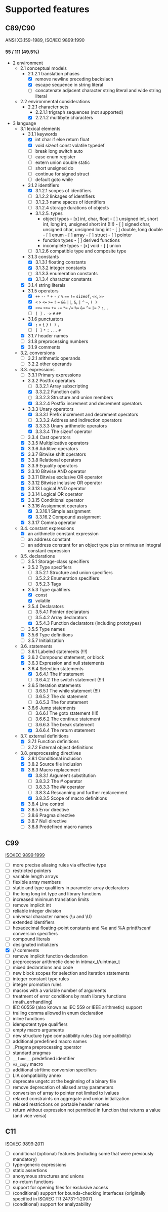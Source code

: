 # Supported features
## C89/C90
ANSI X3.159-1989, ISO/IEC 9899:1990

#### 55 / 111 (49.5%)

- 2 environment
  - 2.1 conceptual models
     - 2.1.2.1 translation phases
         - [x] remove newline preceding backslach
         - [x] escape sequence in string literal
         - [ ] concatenate adjacent character string literal and wide string literal
  - 2.2 environmental considerations
     - 2.2.1 character sets
         - 2.2.1.1 trigraph sequences (not supported)
         - [x] 2.2.1.2 multibyte characters
- 3 language
  - 3.1 lexical elements
     - 3.1.1 keywords
         - [x] int char if else return float
         - [x] void sizeof const volatile typedef
         - [ ] break long switch auto
         - [ ] case enum register
         - [ ] extern union double static
         - [ ] short unsigned do
         - [ ] continue for signed struct
         - [ ] default goto while
     - 3.1.2 identifiers
         - [x] 3.1.2.1 scopes of identifiers
         - [ ] 3.1.2.2 linkages of identifiers
         - [ ] 3.1.2.3 name spaces of identifiers
         - [ ] 3.1.2.4 storage durations of objects
         - 3.1.2.5. types
              - object types
                    - [x] int, char, float
                    - [ ] unsigned int, short int, long int, unsigned short int (!!!)
                    - [ ] signed char, unsigned char, unsigned long int
                    - [ ] double, long double
                    - [ ] enum
                    - [ ] array
                    - [ ] struct
                    - [ ] pointer
              - function types
                    - [ ] derived functions
              - incomplete types
                    - [x] void
                    - [ ] union
         - [ ] 3.1.2.6 compatible type and composite type
     - 3.1.3 constants
         - [x] 3.1.3.1 floating constants
         - [x] 3.1.3.2 integer constants
         - [ ] 3.1.3.3 enumeration constants
         - [x] 3.1.3.4 character constants
     - [x] 3.1.4 string literals
     - 3.1.5 operators
         - [x] `++` `--` `*` `+` `-` `/` `%` `==` `!=` `sizeof`, `<<`, `>>`
         - [x] `<` `>` `<=` `>=` `!` `=` `&&` `||`, `&`, `|` `^` `~`, `( )`
         - [x] `<<=` `>>=` `+=` `-=` `*=` `/=` `%=` `&=` `^=` `|=` `?` `:`, `,`
         - [ ] `[ ]` `.` `->` `#` `##`
     - 3.1.6 punctuators
         - [x] `;` `=` `{` `}` `( )` `,`
         - [ ] `[ ]` `*` `:` `...` `#`
     - [x] 3.1.7 header names
     - [ ] 3.1.8 preprocessing numbers
     - [x] 3.1.9 comments
  - 3.2. conversions
     - [ ] 3.2.1 arithmetic operands
     - [ ] 3.2.2 other operands
  - 3.3. expressions
     - [ ] 3.3.1 Primary expressions
     - 3.3.2 Postfix operators
         - [ ] 3.3.2.1 Array subscripting
         - [x] 3.3.2.2 Function calls
         - [ ] 3.3.2.3 Structure and union members
         - [x] 3.3.2.4 Postfix increment and decrement operators
     - 3.3.3 Unary operators
         - [x] 3.3.3.1 Prefix increment and decrement operators
         - [ ] 3.3.3.2 Address and indirection operators
         - [x] 3.3.3.3 Unary arithmetic operators
         - [x] 3.3.3.4 The sizeof operator
     - [ ] 3.3.4 Cast operators
     - [x] 3.3.5 Multiplicative operators
     - [x] 3.3.6 Additive operators
     - [x] 3.3.7 Bitwise shift operators
     - [x] 3.3.8 Relational operators
     - [x] 3.3.9 Equality operators
     - [x] 3.3.10 Bitwise AND operator
     - [x] 3.3.11 Bitwise exclusive OR operator
     - [x] 3.3.12 Bitwise inclusive OR operator
     - [x] 3.3.13 Logical AND operator
     - [x] 3.3.14 Logical OR operator
     - [x] 3.3.15 Conditional operator
     - 3.3.16 Assignment operators
         - [x] 3.3.16.1 Simple assignment
         - [x] 3.3.16.2 Compound assignment
     - [x] 3.3.17 Comma operator
  - 3.4. constant expressions
     - [x] an arithmetic constant expression
     - [ ] an address constant
     - [ ] an address constant for an object type plus or minus an integral constant expression
  - 3.5. declarations
     - [ ] 3.5.1 Storage-class specifiers
     - 3.5.2 Type specifiers
         - [ ] 3.5.2.1 Structure and union specifiers
         - [ ] 3.5.2.2 Enumeration specifiers
         - [ ] 3.5.2.3 Tags
     - 3.5.3 Type qualifiers
         - [x] const
         - [x] volatile
     - 3.5.4 Declarators
         - [ ] 3.5.4.1 Pointer declarators
         - [ ] 3.5.4.2 Array declarators
         - [x] 3.5.4.3 Function declarators (including prototypes)
     - [ ] 3.5.5 Type names
     - [x] 3.5.6 Type definitions
     - [ ] 3.5.7 Initialization
  - 3.6. statements
     - [ ] 3.6.1 Labeled statements (!!!)
     - [x] 3.6.2 Compound statement, or block
     - [x] 3.6.3 Expression and null statements
     - 3.6.4 Selection statements
         - [x] 3.6.4.1 The if statement
         - [ ] 3.6.4.2 The switch statement (!!!)
     - 3.6.5 Iteration statements
         - [ ] 3.6.5.1 The while statement (!!!)
         - [ ] 3.6.5.2 The do statement
         - [ ] 3.6.5.3 The for statement
     - 3.6.6 Jump statements
         - [ ] 3.6.6.1 The goto statement (!!!)
         - [ ] 3.6.6.2 The continue statement
         - [ ] 3.6.6.3 The break statement
         - [x] 3.6.6.4 The return statement
  - 3.7. external definitions
     - [x] 3.7.1 Function definitions
     - [ ] 3.7.2 External object definitions
  - 3.8. preprocessing directives
     - [x] 3.8.1 Conditional inclusion
     - [x] 3.8.2 Source file inclusion
     - [x] 3.8.3 Macro replacement
         - [x] 3.8.3.1 Argument substitution
         - [ ] 3.8.3.2 The # operator
         - [ ] 3.8.3.3 The ## operator
         - [ ] 3.8.3.4 Rescanning and further replacement
         - [x] 3.8.3.5 Scope of macro definitions
     - [x] 3.8.4 Line control
     - [x] 3.8.5 Error directive
     - [ ] 3.8.6 Pragma directive
     - [x] 3.8.7 Null directive
     - [ ] 3.8.8 Predefined macro names

## C99
[ISO/IEC 9899:1999](http://www.open-std.org/jtc1/sc22/wg14/www/docs/n1124.pdf)

- [ ] more precise aliasing rules via effective type
- [ ] restricted pointers
- [ ] variable length arrays
- [ ] flexible array members
- [ ] static and type qualifiers in parameter array declarators
- [ ] the long long int type and library functions
- [ ] increased minimum translation limits
- [ ] remove implicit int
- [ ] reliable integer division
- [ ] universal character names (\u and \U)
- [ ] extended identifiers
- [ ] hexadecimal floating-point constants and %a and %A printf/scanf conversion specifiers
- [ ] compound literals
- [ ] designated initializers
- [x] // comments
- [ ] remove implicit function declaration
- [ ] preprocessor arithmetic done in intmax\_t/uintmax\_t
- [ ] mixed declarations and code
- [ ] new block scopes for selection and iteration statements
- [ ] integer constant type rules
- [ ] integer promotion rules
- [ ] macros with a variable number of arguments
- [ ] treatment of error conditions by math library functions (math\_errhandling)
- [ ] IEC 60559 (also known as IEC 559 or IEEE arithmetic) support
- [ ] trailing comma allowed in enum declaration
- [ ] inline functions
- [ ] idempotent type qualifiers
- [ ] empty macro arguments
- [ ] new structure type compatibility rules (tag compatibility)
- [ ] additional predefined macro names
- [ ] \_Pragma preprocessing operator
- [ ] standard pragmas
- [ ] `__func__` predefined identifier
- [ ] `va_copy` macro
- [ ] additional strftime conversion specifiers
- [ ] LIA compatibility annex
- [ ] deprecate ungetc at the beginning of a binary file
- [ ] remove deprecation of aliased array parameters
- [ ] conversion of array to pointer not limited to lvalues
- [ ] relaxed constraints on aggregate and union initialization
- [ ] relaxed restrictions on portable header names
- [ ] return without expression not permitted in function that returns a value (and vice versa)

## C11
[ISO/IEC 9899:2011](http://www.open-std.org/jtc1/sc22/wg14/www/docs/n1570.pdf)

- [ ] conditional (optional) features (including some that were previously mandatory)
- [ ] type-generic expressions
- [ ] static assertions
- [ ] anonymous structures and unions
- [ ] no-return functions
- [ ] support for opening files for exclusive access
- [ ] \(conditional\) support for bounds-checking interfaces (originally specified in ISO/IEC TR 24731-1:2007)
- [ ] \(conditional\) support for analyzability
